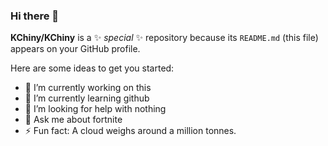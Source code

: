 ### Hi there 👋

**KChiny/KChiny** is a ✨ _special_ ✨ repository because its `README.md` (this file) appears on your GitHub profile.

Here are some ideas to get you started:

- 🔭 I’m currently working on this
- 🌱 I’m currently learning github
- 🤔 I’m looking for help with nothing
- 💬 Ask me about fortnite
- ⚡ Fun fact: A cloud weighs around a million tonnes.
